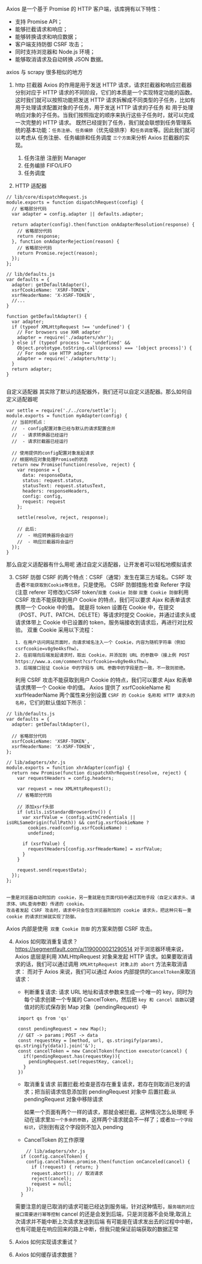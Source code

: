 Axios 是一个基于 Promise 的 HTTP 客户端，该库拥有以下特性：

- 支持 Promise API；
- 能够拦截请求和响应；
- 能够转换请求和响应数据；
- 客户端支持防御 CSRF 攻击；
- 同时支持浏览器和 Node.js 环境；
- 能够取消请求及自动转换 JSON 数据。

axios 与 scrapy 很多相似的地方

1. http 拦截器
   Axios 的作用是用于发送 HTTP 请求，请求拦截器和响应拦截器分别对应于 HTTP 请求的不同阶段，它们的本质是一个实现特定功能的函数。这时我们就可以按照功能把发送 HTTP 请求拆解成不同类型的子任务，比如有 用于处理请求配置对象的子任务，用于发送 HTTP 请求的子任务 和 用于处理响应对象的子任务。当我们按照指定的顺序来执行这些子任务时，就可以完成一次完整的 HTTP 请求。
   既然已经提到了任务，我们就会联想到任务管理系统的基本功能：`任务注册`、`任务编排`（优先级排序）和`任务调度`等。因此我们就可以考虑从 任务注册、任务编排和任务调度 `三个方面`来分析 Axios 拦截器的实现。

   1. 任务注册
      注册到 Manager
   2. 任务编排
      FIFO/LIFO
   3. 任务调度

2. HTTP 适配器

```JS
// lib/core/dispatchRequest.js
module.exports = function dispatchRequest(config) {
  // 省略部分代码
  var adapter = config.adapter || defaults.adapter;

  return adapter(config).then(function onAdapterResolution(response) {
    // 省略部分代码
    return response;
  }, function onAdapterRejection(reason) {
    // 省略部分代码
    return Promise.reject(reason);
  });
};

// lib/defaults.js
var defaults = {
  adapter: getDefaultAdapter(),
  xsrfCookieName: 'XSRF-TOKEN',
  xsrfHeaderName: 'X-XSRF-TOKEN',
  //...
}

function getDefaultAdapter() {
  var adapter;
  if (typeof XMLHttpRequest !== 'undefined') {
    // For browsers use XHR adapter
    adapter = require('./adapters/xhr');
  } else if (typeof process !== 'undefined' &&
    Object.prototype.toString.call(process) === '[object process]') {
    // For node use HTTP adapter
    adapter = require('./adapters/http');
  }
  return adapter;
}


```

自定义适配器
其实除了默认的适配器外，我们还可以自定义适配器。那么如何自定义适配器呢

```JS
var settle = require('./../core/settle');
module.exports = function myAdapter(config) {
  // 当前时机点：
  //  - config配置对象已经与默认的请求配置合并
  //  - 请求转换器已经运行
  //  - 请求拦截器已经运行

  // 使用提供的config配置对象发起请求
  // 根据响应对象处理Promise的状态
  return new Promise(function(resolve, reject) {
    var response = {
      data: responseData,
      status: request.status,
      statusText: request.statusText,
      headers: responseHeaders,
      config: config,
      request: request
    };

    settle(resolve, reject, response);

    // 此后:
    //  - 响应转换器将会运行
    //  - 响应拦截器将会运行
  });
}

```

那么自定义适配器有什么用呢
通过自定义适配器，让开发者可以轻松地模拟请求

3.  CSRF 防御
    CSRF 的两个特点：CSRF（通常）发生在第三方域名。CSRF 攻击者`不能获取到Cookie等信息`，只是使用。
    CSRF 防御措施:检查 Referer 字段(注意 referer 可修改)/CSRF token/`双重 Cookie 防御`
    `双重 Cookie 防御`利用 CSRF 攻击不能获取到用户 Cookie 的特点，我们可以要求 Ajax 和表单请求携带一个 Cookie 中的值。 就是将 token 设置在 Cookie 中，在提交（POST、PUT、PATCH、DELETE）等请求时提交 Cookie，并通过请求头或请求体带上 Cookie 中已设置的 token，服务端接收到请求后，再进行对比校验。
    双重 Cookie 采用以下流程：

        1. 在用户访问网站页面时，向请求域名注入一个 Cookie，内容为随机字符串（例如 csrfcookie=v8g9e4ksfhw）。
        2. 在前端向后端发起请求时，取出 Cookie，并添加到 URL 的参数中（接上例 POST https://www.a.com/comment?csrfcookie=v8g9e4ksfhw）。
        3. 后端接口验证 Cookie 中的字段与 URL 参数中的字段是否一致，不一致则拒绝。

    利用 CSRF 攻击不能获取到用户 Cookie 的特点，我们可以要求 Ajax 和表单请求携带一个 Cookie 中的值。
    Axios 提供了 xsrfCookieName 和 xsrfHeaderName 两个属性来分别设置 `CSRF 的 Cookie 名称和 HTTP 请求头的名称`，它们的默认值如下所示：

```JS
// lib/defaults.js
var defaults = {
  adapter: getDefaultAdapter(),

  // 省略部分代码
  xsrfCookieName: 'XSRF-TOKEN',
  xsrfHeaderName: 'X-XSRF-TOKEN',
};

// lib/adapters/xhr.js
module.exports = function xhrAdapter(config) {
  return new Promise(function dispatchXhrRequest(resolve, reject) {
    var requestHeaders = config.headers;

    var request = new XMLHttpRequest();
    // 省略部分代码

    // 添加xsrf头部
    if (utils.isStandardBrowserEnv()) {
      var xsrfValue = (config.withCredentials || isURLSameOrigin(fullPath)) && config.xsrfCookieName ?
        cookies.read(config.xsrfCookieName) :
        undefined;

      if (xsrfValue) {
        requestHeaders[config.xsrfHeaderName] = xsrfValue;
      }
    }

    request.send(requestData);
  });
};


一重是浏览器自动附加的 cookie，另一重就是在页面代码中通过其他手段（自定义请求头、请求体、URL查询参数）传递的 cookie。
攻击者发起 CSRF 攻击时，请求中只会包含浏览器附加的 cookie 请求头，把这种只有一重 cookie 的请求拦掉就实现了防御。

```

Axios 内部是使用` 双重 Cookie 防御` 的方案来防御 CSRF 攻击。

4. Axios 如何取消重复请求？
   https://segmentfault.com/a/1190000021290514
   对于浏览器环境来说，Axios 底层是利用 XMLHttpRequest 对象来发起 HTTP 请求。如果要取消请求的话，我们可以通过调用 `XMLHttpRequest 对象上的 abort` 方法来取消请求：
   而对于 Axios 来说，我们可以通过 Axios 内部提供的`CancelToken`来取消请求：

   - 判断重复请求:
     请求 URL 地址和请求参数来生成一个唯一的 key，同时为每个请求创建一个专属的 CancelToken，然后把 `key 和 cancel 函数`以键值对的形式保存到 Map 对象（pendingRequest）中

   ```JS
    import qs from 'qs'

    const pendingRequest = new Map();
    // GET -> params；POST -> data
    const requestKey = [method, url, qs.stringify(params), qs.stringify(data)].join('&');
    const cancelToken = new CancelToken(function executor(cancel) {
      if(!pendingRequest.has(requestKey)){
        pendingRequest.set(requestKey, cancel);
      }
    })

   ```

   - 取消重复请求
     前置拦截:检查是否存在重复请求，若存在则取消已发的请求；把当前请求信息添加到 pendingRequest 对象中
     后置拦截:从 pendingRequest 对象中移除请求

     如果一个页面有两个一样的请求，那就会被拦截，这种情况怎么处理呢
     手动在请求里`加一个多余的参数`，这样两个请求就会不一样了；或者`加一个字段标识`，识别到有这个字段则不加入 pending

   - CancelToken 的工作原理

   ```JS
       // lib/adapters/xhr.js
     if (config.cancelToken) {
       config.cancelToken.promise.then(function onCanceled(cancel) {
         if (!request) { return; }
         request.abort(); // 取消请求
         reject(cancel);
         request = null;
       });
     }

   ```

   需要注意的是已取消的请求可能已经达到服务端，针对这种情形，`服务端的对应接口需要进行幂等控制`
   cancel 的还是会发到后端，只是浏览器不会处理;取消上次请求并不能中断上次请求发送到后端
   有可能是在请求发出去的过程中中断，也有可能是在响应回来的路上中断，但我只能保证前端获取的数据正常

5. Axios 如何实现请求重试？
6. Axios 如何缓存请求数据？
